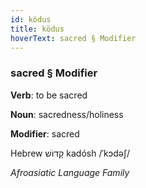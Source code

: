 ```yaml
---
id: ködus
title: ködus
hoverText: sacred § Modifier
---
```


### sacred § Modifier

**Verb**: to be sacred

**Noun**: sacredness/holiness

**Modifier**: sacred

Hebrew קָדוֹשׁ kadósh /ˈkɔdəʃ/

*Afroasiatic Language Family*